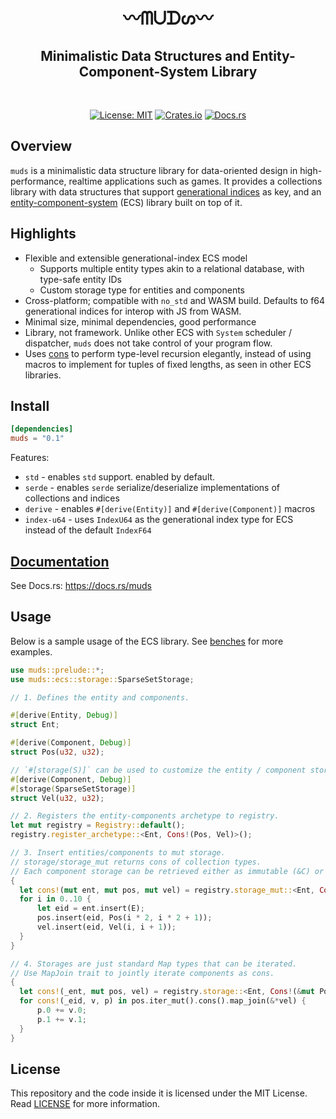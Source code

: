<h1 align="center">〰ᗰᑌᗪᔕ〰</h1>
<h2 align="center">Minimalistic Data Structures and Entity-Component-System Library</h2>
<br />
<p align="center">
  <a href="./LICENSE"><img src="https://img.shields.io/badge/License-MIT-yellow.svg" alt="License: MIT" /></a> 
  <a href="https://crates.io/crates/muds"><img src="https://img.shields.io/crates/v/muds.svg" alt="Crates.io" /></a> 
  <a href="https://docs.rs/muds"><img src="https://docs.rs/muds/badge.svg" alt="Docs.rs" /></a> 
</p>

## Overview
`muds` is a minimalistic data structure library for data-oriented design in high-performance, realtime applications such as games. It provides a collections library with data structures that support [generational indices](./src/genindex.rs) as key, and an [entity-component-system](https://en.wikipedia.org/wiki/Entity_component_system) (ECS) library built on top of it.

## Highlights
- Flexible and extensible generational-index ECS model
  - Supports multiple entity types akin to a relational database, with type-safe entity IDs
  - Custom storage type for entities and components
- Cross-platform; compatible with `no_std` and WASM build. Defaults to f64 generational indices for interop with JS from WASM.
- Minimal size, minimal dependencies, good performance
- Library, not framework. Unlike other ECS with `System` scheduler / dispatcher, `muds` does not take control of your program flow. 
- Uses [cons](https://en.wikipedia.org/wiki/Cons) to perform type-level recursion elegantly, instead of using macros to implement for tuples of fixed lengths, as seen in other ECS libraries.

## Install
```toml
[dependencies]
muds = "0.1"
```
Features:
- `std` - enables `std` support. enabled by default.
- `serde` - enables `serde` serialize/deserialize implementations of collections and indices
- `derive` - enables `#[derive(Entity)]` and `#[derive(Component)]` macros
- `index-u64` - uses `IndexU64` as the generational index type for ECS instead of the default `IndexF64`

## [Documentation](https://docs.rs/muds)
See Docs.rs: https://docs.rs/muds

## Usage
Below is a sample usage of the ECS library. See [benches](./benches/ecs/) for more examples. 

```rust
use muds::prelude::*;
use muds::ecs::storage::SparseSetStorage;

// 1. Defines the entity and components.

#[derive(Entity, Debug)]
struct Ent;

#[derive(Component, Debug)]
struct Pos(u32, u32);

// `#[storage(S)]` can be used to customize the entity / component storage type.
#[derive(Component, Debug)]
#[storage(SparseSetStorage)]
struct Vel(u32, u32);

// 2. Registers the entity-components archetype to registry.
let mut registry = Registry::default();
registry.register_archetype::<Ent, Cons!(Pos, Vel)>();

// 3. Insert entities/components to mut storage.
// storage/storage_mut returns cons of collection types.
// Each component storage can be retrieved either as immutable (&C) or mutable (&mut C).
{
  let cons!(mut ent, mut pos, mut vel) = registry.storage_mut::<Ent, Cons!(&mut Pos, &mut Vel)>();
  for i in 0..10 {
      let eid = ent.insert(E);
      pos.insert(eid, Pos(i * 2, i * 2 + 1));
      vel.insert(eid, Vel(i, i + 1));
  }
}

// 4. Storages are just standard Map types that can be iterated.
// Use MapJoin trait to jointly iterate components as cons.
{
  let cons!(_ent, mut pos, vel) = registry.storage::<Ent, Cons!(&mut Pos, &Vel)>();
  for cons!(_eid, v, p) in pos.iter_mut().cons().map_join(&*vel) {
      p.0 += v.0;
      p.1 += v.1;
  }
}
```

## License
This repository and the code inside it is licensed under the MIT License. Read [LICENSE](./LICENSE) for more information.

